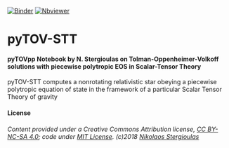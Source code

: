 [![Binder](https://mybinder.org/badge.svg)](https://mybinder.org/v2/gh/niksterg/pyTOV-STT/master) [![Nbviewer](https://github.com/jupyter/design/blob/master/logos/Badges/nbviewer_badge.svg)](http://nbviewer.jupyter.org/github/niksterg/pyTOVpp/blob/master/TOV-pp-STT.ipynb?flush_cache=true)

# pyTOV-STT

#### pyTOVpp Notebook by N. Stergioulas on Tolman-Oppenheimer-Volkoff solutions with piecewise polytropic EOS in Scalar-Tensor Theory

pyTOV-STT computes a nonrotating relativistic star obeying a piecewise polytropic equation of state in the framework of a particular Scalar Tensor Theory of gravity 

#### License

###### Content provided under a Creative Commons Attribution license, [CC BY-NC-SA 4.0](https://creativecommons.org/licenses/by-nc-sa/4.0/); code under [MIT License](https://opensource.org/licenses/MIT). (c)2018 [Nikolaos Stergioulas](http://www.astro.auth.gr/~niksterg/)

